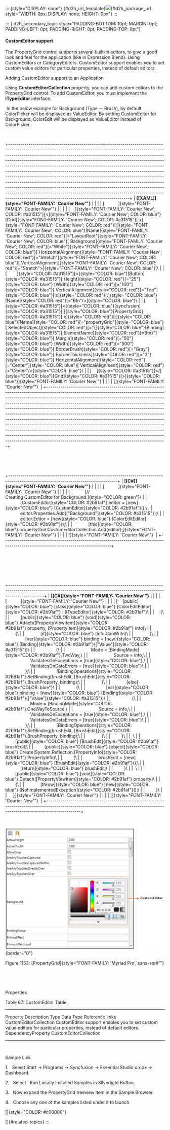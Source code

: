 ::: {style="DISPLAY: none"}
[](ms-xhelp:///?Id=d2h_url_template){#d2h_url_template}![](!package_url!){#d2h_package_url style="WIDTH: 0px; DISPLAY: none; HEIGHT: 0px"}
:::

::: {.d2h_secondary_topic style="PADDING-BOTTOM: 10pt; MARGIN: 0pt; PADDING-LEFT: 0pt; PADDING-RIGHT: 0pt; PADDING-TOP: 0pt"}
#### CustomEditor support

The PropertyGrid control supports several built-in editors, to give a good look and feel for the application (like in Expression Blend). Using CustomEditors or CategoryEditors. CustomEditor support enables you to set custom value editors for particular properties, instead of default editors.

Adding CustomEditor support to an Application

Using **CustomEditorCollection** property, you can add custom editors to the PropertyGrid control. To add CustomEditor, you must implement the **ITypeEditor** interface.

 In the below example for Background (Type -- Brush), by default ColorPicker will be displayed as ValueEditor. By setting CustomEditor for Background, ColorEdit will be displayed as ValueEditor instead of ColorPicker.

 

+-----------------------------------------------------------------------------------------------------------------------------------------------------------------------------------------------------------------------------------------------------------------------------------------------------------------------------------------------------------------------------------------------------------------------------------------------------------------------------------------------------------------------------------------------------------------------------------------------------------------------------------------------------------------------------------------------------------------------------------------------------------------------------------------------------------------------------------------------------------------------+
| **[\[XAML\]]{style="FONT-FAMILY: 'Courier New'"}**                                                                                                                                                                                                                                                                                                                                                                                                                                                                                                                                                                                                                                                                                                                                                                                                                    |
|                                                                                                                                                                                                                                                                                                                                                                                                                                                                                                                                                                                                                                                                                                                                                                                                                                                                       |
| [           ]{style="FONT-FAMILY: 'Courier New'"}                                                                                                                                                                                                                                                                                                                                                                                                                                                                                                                                                                                                                                                                                                                                                                                                                     |
|                                                                                                                                                                                                                                                                                                                                                                                                                                                                                                                                                                                                                                                                                                                                                                                                                                                                       |
| [    ]{style="FONT-FAMILY: 'Courier New'; COLOR: #a31515"}[\<]{style="FONT-FAMILY: 'Courier New'; COLOR: blue"}[Grid]{style="FONT-FAMILY: 'Courier New'; COLOR: #a31515"}[ x]{style="FONT-FAMILY: 'Courier New'; COLOR: red"}[:]{style="FONT-FAMILY: 'Courier New'; COLOR: blue"}[Name]{style="FONT-FAMILY: 'Courier New'; COLOR: red"}[=\"LayoutRoot\"]{style="FONT-FAMILY: 'Courier New'; COLOR: blue"}[ Background]{style="FONT-FAMILY: 'Courier New'; COLOR: red"}[=\"White\"]{style="FONT-FAMILY: 'Courier New'; COLOR: blue"}[ HorizontalAlignment]{style="FONT-FAMILY: 'Courier New'; COLOR: red"}[=\"Stretch\"]{style="FONT-FAMILY: 'Courier New'; COLOR: blue"}[ VerticalAlignment]{style="FONT-FAMILY: 'Courier New'; COLOR: red"}[=\"Stretch\"\>]{style="FONT-FAMILY: 'Courier New'; COLOR: blue"}[\                                                       |
| [        ]{style="COLOR: #a31515"}[\<]{style="COLOR: blue"}[Button]{style="COLOR: #a31515"}[ Height]{style="COLOR: red"}[=\"25\"]{style="COLOR: blue"} [Width]{style="COLOR: red"}[=\"100\"]{style="COLOR: blue"}[ VerticalAlignment]{style="COLOR: red"}[=\"Top\"]{style="COLOR: blue"}[ x]{style="COLOR: red"}[:]{style="COLOR: blue"}[Name]{style="COLOR: red"}[=\"Btn\"/\>]{style="COLOR: blue"}\                                                                                                                                                                                                                                                                                                                                                                                                                                                                 |
| [        ]{style="COLOR: #a31515"}[\<]{style="COLOR: blue"}[syncfusion]{style="COLOR: #a31515"}[:]{style="COLOR: blue"}[PropertyGrid]{style="COLOR: #a31515"}[ x]{style="COLOR: red"}[:]{style="COLOR: blue"}[Name]{style="COLOR: red"}[=\"propertyGrid\"]{style="COLOR: blue"}[ SelectedObject]{style="COLOR: red"}[=\"{]{style="COLOR: blue"}[Binding]{style="COLOR: #a31515"}[ ElementName]{style="COLOR: red"}[=Btn}\"]{style="COLOR: blue"}[ Margin]{style="COLOR: red"}[=\"50\"]{style="COLOR: blue"} [Width]{style="COLOR: red"}[=\"500\"]{style="COLOR: blue"}[ BorderBrush]{style="COLOR: red"}[=\"Gray\"]{style="COLOR: blue"}[ BorderThickness]{style="COLOR: red"}[=\"3\"]{style="COLOR: blue"}[ HorizontalAlignment]{style="COLOR: red"}[=\"Center\"]{style="COLOR: blue"}[ VerticalAlignment]{style="COLOR: red"}[=\"Center\"/\>]{style="COLOR: blue"}\ |
| [    ]{style="COLOR: #a31515"}[\</]{style="COLOR: blue"}[Grid]{style="COLOR: #a31515"}[\>]{style="COLOR: blue"}]{style="FONT-FAMILY: 'Courier New'"}                                                                                                                                                                                                                                                                                                                                                                                                                                                                                                                                                                                                                                                                                                                  |
|                                                                                                                                                                                                                                                                                                                                                                                                                                                                                                                                                                                                                                                                                                                                                                                                                                                                       |
| []{style="FONT-FAMILY: 'Courier New'"}                                                                                                                                                                                                                                                                                                                                                                                                                                                                                                                                                                                                                                                                                                                                                                                                                                |
+-----------------------------------------------------------------------------------------------------------------------------------------------------------------------------------------------------------------------------------------------------------------------------------------------------------------------------------------------------------------------------------------------------------------------------------------------------------------------------------------------------------------------------------------------------------------------------------------------------------------------------------------------------------------------------------------------------------------------------------------------------------------------------------------------------------------------------------------------------------------------+

 

 

+-----------------------------------------------------------------------------------------------------------------------------------+
| **[\[C#\]]{style="FONT-FAMILY: 'Courier New'"}**                                                                                  |
|                                                                                                                                   |
| [           ]{style="FONT-FAMILY: 'Courier New'"}                                                                                 |
|                                                                                                                                   |
| [            [// Creating CustomEditor for Background.]{style="COLOR: green"}\                                                    |
|             [CustomEditor]{style="COLOR: #2b91af"} editor = [new]{style="COLOR: blue"} [CustomEditor]{style="COLOR: #2b91af"}();\ |
|             editor.Properties.Add([\"Background\"]{style="COLOR: #a31515"});\                                                     |
|             editor.Editor = [new]{style="COLOR: blue"} [ColorEditEditor]{style="COLOR: #2b91af"}();\                              |
|             [this]{style="COLOR: blue"}.propertyGrid.CustomEditorCollection.Add(editor);]{style="FONT-FAMILY: 'Courier New'"}     |
|                                                                                                                                   |
| []{style="FONT-FAMILY: 'Courier New'"}                                                                                            |
+-----------------------------------------------------------------------------------------------------------------------------------+

 

 

 

+-----------------------------------------------------------------------------------------------------------------------------------------------------------------------------+
| **[\[C#\]]{style="FONT-FAMILY: 'Courier New'"}**                                                                                                                            |
|                                                                                                                                                                             |
| [           ]{style="FONT-FAMILY: 'Courier New'"}                                                                                                                           |
|                                                                                                                                                                             |
| [    [public]{style="COLOR: blue"} [class]{style="COLOR: blue"} [ColorEditEditor]{style="COLOR: #2b91af"} : [ITypeEditor]{style="COLOR: #2b91af"}\                          |
|     {\                                                                                                                                                                      |
|         [public]{style="COLOR: blue"} [void]{style="COLOR: blue"} Attach([PropertyViewItem]{style="COLOR: #2b91af"} property, [PropertyItem]{style="COLOR: #2b91af"} info)\ |
|         {\                                                                                                                                                                  |
|             [if]{style="COLOR: blue"} (info.CanWrite)\                                                                                                                      |
|             {\                                                                                                                                                              |
|                 [var]{style="COLOR: blue"} binding = [new]{style="COLOR: blue"} [Binding]{style="COLOR: #2b91af"}([\"Value\"]{style="COLOR: #a31515"})\                     |
|                 {\                                                                                                                                                          |
|                     Mode = [BindingMode]{style="COLOR: #2b91af"}.TwoWay,\                                                                                                   |
|                     Source = info,\                                                                                                                                         |
|                     ValidatesOnExceptions = [true]{style="COLOR: blue"},\                                                                                                   |
|                     ValidatesOnDataErrors = [true]{style="COLOR: blue"}\                                                                                                    |
|                 };\                                                                                                                                                         |
|                 [BindingOperations]{style="COLOR: #2b91af"}.SetBinding(brushEdit, [BrushEdit]{style="COLOR: #2b91af"}.BrushProperty, binding);\                             |
|             }\                                                                                                                                                              |
|             [else]{style="COLOR: blue"}\                                                                                                                                    |
|             {\                                                                                                                                                              |
|                 [var]{style="COLOR: blue"} binding = [new]{style="COLOR: blue"} [Binding]{style="COLOR: #2b91af"}([\"Value\"]{style="COLOR: #a31515"})\                     |
|                 {\                                                                                                                                                          |
|                     Mode = [BindingMode]{style="COLOR: #2b91af"}.OneWayToSource,\                                                                                           |
|                     Source = info,\                                                                                                                                         |
|                     ValidatesOnExceptions = [true]{style="COLOR: blue"},\                                                                                                   |
|                     ValidatesOnDataErrors = [true]{style="COLOR: blue"}\                                                                                                    |
|                 };\                                                                                                                                                         |
|                 [BindingOperations]{style="COLOR: #2b91af"}.SetBinding(brushEdit, [BrushEdit]{style="COLOR: #2b91af"}.BrushProperty, binding);\                             |
|             }\                                                                                                                                                              |
|         }\                                                                                                                                                                  |
|  \                                                                                                                                                                          |
|         [public]{style="COLOR: blue"} [BrushEdit]{style="COLOR: #2b91af"} brushEdit;\                                                                                       |
|         [public]{style="COLOR: blue"} [object]{style="COLOR: blue"} Create(System.Reflection.[PropertyInfo]{style="COLOR: #2b91af"} PropertyInfo)\                          |
|         {\                                                                                                                                                                  |
|             brushEdit = [new]{style="COLOR: blue"} [BrushEdit]{style="COLOR: #2b91af"}();\                                                                                  |
|             [return]{style="COLOR: blue"} brushEdit;\                                                                                                                       |
|         }\                                                                                                                                                                  |
|  \                                                                                                                                                                          |
|         [public]{style="COLOR: blue"} [void]{style="COLOR: blue"} Detach([PropertyViewItem]{style="COLOR: #2b91af"} property)\                                              |
|         {\                                                                                                                                                                  |
|             [throw]{style="COLOR: blue"} [new]{style="COLOR: blue"} [NotImplementedException]{style="COLOR: #2b91af"}();\                                                   |
|         }\                                                                                                                                                                  |
|     }]{style="FONT-FAMILY: 'Courier New'"}                                                                                                                                  |
|                                                                                                                                                                             |
| []{style="FONT-FAMILY: 'Courier New'"}                                                                                                                                      |
+-----------------------------------------------------------------------------------------------------------------------------------------------------------------------------+

 

![](../ImagesExt/image261_1045.jpg){border="0"}

Figure 1153: [PropertyGrid]{style="FONT-FAMILY: 'Myriad Pro','sans-serif'"}

 

 

Properties

Table 67: CustomEditor Table

  ------------------------ --------------------------------------------------------------------------------------------------------------------- -------------------- ------------------------ -----------------
  Property                 Description                                                                                                           Type                 Data Type                Reference links
  CustomEditorCollection   CustomEditor support enables you to set custom value editors for particular properties, instead of default editors.   DependencyProperty   CustomEditorCollection   
  ------------------------ --------------------------------------------------------------------------------------------------------------------- -------------------- ------------------------ -----------------

 

Sample Link

1.   Select Start -\> Programs -\> Syncfusion -\> Essential Studio x.x.xx -\> Dashboard.

2.   Select   Run Locally Installed Samples in Silverlight Button.

3.   Now expand the PropertyGrid treeview item in the Sample Browser.

4.   Choose any one of the samples listed under it to launch.

[]{style="COLOR: #c00000"} 

[]{#related-topics}
:::
